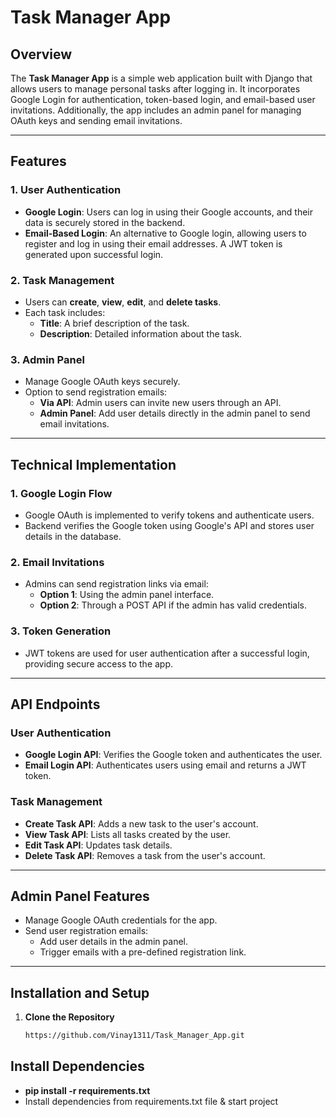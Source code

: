 # Task Manager App

## Overview
The **Task Manager App** is a simple web application built with Django that allows users to manage personal tasks after logging in. It incorporates Google Login for authentication, token-based login, and email-based user invitations. Additionally, the app includes an admin panel for managing OAuth keys and sending email invitations.

---

## Features

### **1. User Authentication**
- **Google Login**: Users can log in using their Google accounts, and their data is securely stored in the backend.
- **Email-Based Login**: An alternative to Google login, allowing users to register and log in using their email addresses. A JWT token is generated upon successful login.

### **2. Task Management**
- Users can **create**, **view**, **edit**, and **delete tasks**.
- Each task includes:
  - **Title**: A brief description of the task.
  - **Description**: Detailed information about the task.

### **3. Admin Panel**
- Manage Google OAuth keys securely.
- Option to send registration emails:
  - **Via API**: Admin users can invite new users through an API.
  - **Admin Panel**: Add user details directly in the admin panel to send email invitations.

---

## Technical Implementation

### **1. Google Login Flow**
- Google OAuth is implemented to verify tokens and authenticate users.
- Backend verifies the Google token using Google's API and stores user details in the database.

### **2. Email Invitations**
- Admins can send registration links via email:
  - **Option 1**: Using the admin panel interface.
  - **Option 2**: Through a POST API if the admin has valid credentials.

### **3. Token Generation**
- JWT tokens are used for user authentication after a successful login, providing secure access to the app.

---

## API Endpoints

### **User Authentication**
- **Google Login API**: Verifies the Google token and authenticates the user.
- **Email Login API**: Authenticates users using email and returns a JWT token.

### **Task Management**
- **Create Task API**: Adds a new task to the user's account.
- **View Task API**: Lists all tasks created by the user.
- **Edit Task API**: Updates task details.
- **Delete Task API**: Removes a task from the user's account.

---

## Admin Panel Features
- Manage Google OAuth credentials for the app.
- Send user registration emails:
  - Add user details in the admin panel.
  - Trigger emails with a pre-defined registration link.

---

## Installation and Setup

1. **Clone the Repository**
   ```bash
   https://github.com/Vinay1311/Task_Manager_App.git
   

## Install Dependencies
- **pip install -r requirements.txt**
- Install dependencies from requirements.txt file & start project
